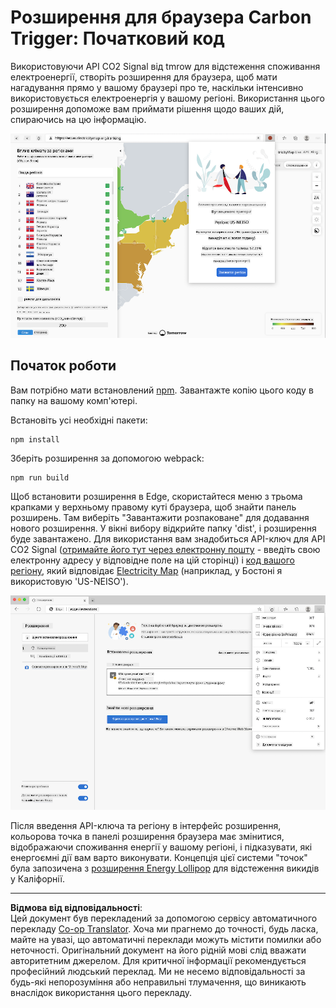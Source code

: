 <!--
CO_OP_TRANSLATOR_METADATA:
{
  "original_hash": "26fd39046d264ba185dcb086d3a8cf3e",
  "translation_date": "2025-08-27T22:13:18+00:00",
  "source_file": "5-browser-extension/start/README.md",
  "language_code": "uk"
}
-->
# Розширення для браузера Carbon Trigger: Початковий код

Використовуючи API CO2 Signal від tmrow для відстеження споживання електроенергії, створіть розширення для браузера, щоб мати нагадування прямо у вашому браузері про те, наскільки інтенсивно використовується електроенергія у вашому регіоні. Використання цього розширення допоможе вам приймати рішення щодо ваших дій, спираючись на цю інформацію.

![знімок екрана розширення](../../../../translated_images/extension-screenshot.0e7f5bfa110e92e3875e1bc9405edd45a3d2e02963e48900adb91926a62a5807.uk.png)

## Початок роботи

Вам потрібно мати встановлений [npm](https://npmjs.com). Завантажте копію цього коду в папку на вашому комп'ютері.

Встановіть усі необхідні пакети:

```
npm install
```

Зберіть розширення за допомогою webpack:

```
npm run build
```

Щоб встановити розширення в Edge, скористайтеся меню з трьома крапками у верхньому правому куті браузера, щоб знайти панель розширень. Там виберіть "Завантажити розпаковане" для додавання нового розширення. У вікні вибору відкрийте папку 'dist', і розширення буде завантажено. Для використання вам знадобиться API-ключ для API CO2 Signal ([отримайте його тут через електронну пошту](https://www.co2signal.com/) - введіть свою електронну адресу у відповідне поле на цій сторінці) і [код вашого регіону](http://api.electricitymap.org/v3/zones), який відповідає [Electricity Map](https://www.electricitymap.org/map) (наприклад, у Бостоні я використовую 'US-NEISO').

![встановлення](../../../../translated_images/install-on-edge.78634f02842c48283726c531998679a6f03a45556b2ee99d8ff231fe41446324.uk.png)

Після введення API-ключа та регіону в інтерфейс розширення, кольорова точка в панелі розширення браузера має змінитися, відображаючи споживання енергії у вашому регіоні, і підказувати, які енергоємні дії вам варто виконувати. Концепція цієї системи "точок" була запозичена з [розширення Energy Lollipop](https://energylollipop.com/) для відстеження викидів у Каліфорнії.

---

**Відмова від відповідальності**:  
Цей документ був перекладений за допомогою сервісу автоматичного перекладу [Co-op Translator](https://github.com/Azure/co-op-translator). Хоча ми прагнемо до точності, будь ласка, майте на увазі, що автоматичні переклади можуть містити помилки або неточності. Оригінальний документ на його рідній мові слід вважати авторитетним джерелом. Для критичної інформації рекомендується професійний людський переклад. Ми не несемо відповідальності за будь-які непорозуміння або неправильні тлумачення, що виникають внаслідок використання цього перекладу.
